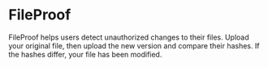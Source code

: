 # FileProof
FileProof helps users detect unauthorized changes to their files. Upload your original file, then upload the new version and compare their hashes. If the hashes differ, your file has been modified.
